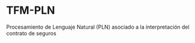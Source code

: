 # TFM-PLN
Procesamiento de Lenguaje Natural (PLN) asociado a la interpretación del contrato de seguros
